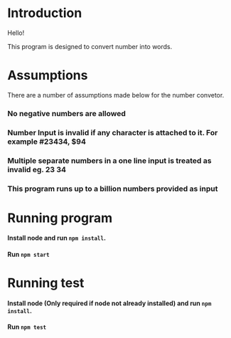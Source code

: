 # Introduction
Hello!

This program is designed to convert number into words.

# Assumptions
There are a number of assumptions made below for the number convetor. 

### No negative numbers are allowed 

### Number Input is invalid if any character is attached to it. For example #23434, $94

### Multiple separate numbers in a one line input is treated as invalid eg. 23 34

### This program runs up to a billion numbers provided as input

# Running program

#### Install node and run `npm install`. 
#### Run `npm start`

# Running test

#### Install node (Only required if node not already installed) and run `npm install`. 
#### Run `npm test`